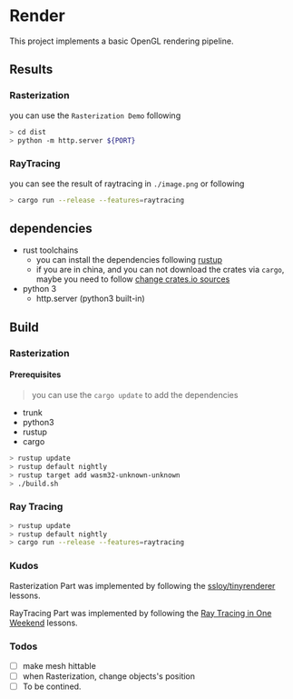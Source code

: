 # Render
This project implements a basic OpenGL rendering pipeline. 
## Results

### Rasterization

you can use the `Rasterization Demo` following
```bash
> cd dist
> python -m http.server ${PORT}
```

### RayTracing

you can see the result of raytracing in `./image.png`
or following
```bash
> cargo run --release --features=raytracing
```

## dependencies
- rust toolchains
  - you can install the dependencies following [rustup](https://rustup.rs/)
  - if you are in china, and you can not download the crates via `cargo`, maybe you need to follow [change crates.io sources](https://mirrors.tuna.tsinghua.edu.cn/help/crates.io-index.git/)
- python 3
  - http.server (python3 built-in)

## Build

### Rasterization
#### Prerequisites
> you can use the `cargo update` to add the dependencies 
 - trunk
 - python3
 - rustup
 - cargo


```bash
> rustup update
> rustup default nightly
> rustup target add wasm32-unknown-unknown
> ./build.sh
```

### Ray Tracing

```bash
> rustup update
> rustup default nightly
> cargo run --release --features=raytracing
```
### Kudos
Rasterization Part was implemented by following the [ssloy/tinyrenderer](https://github.com/ssloy/tinyrenderer) lessons.

RayTracing Part was implemented by following the [Ray Tracing in One Weekend](https://raytracing.github.io/books/RayTracingInOneWeekend.html) lessons.

### Todos
- [ ] make mesh hittable
- [ ] when Rasterization, change objects's position 
- [ ] To be contined.

